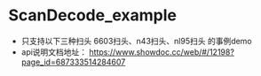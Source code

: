 # ScanDecode_example
- 只支持以下三种扫头
6603扫头、n43扫头、nl95扫头
的事例demo
- api说明文档地址：
https://www.showdoc.cc/web/#/12198?page_id=687333514284607

